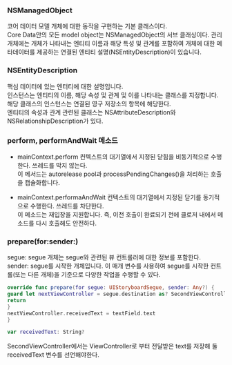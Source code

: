 ### NSManagedObject
코어 데이터 모델 개체에 대한 동작을 구현하는 기본 클래스이다.<br>
Core Data안의 모든 model object는 NSManagedObject의 서브 클래싱이다.
관리 개체에는 개체가 나타내는 엔티티 이름과 해당 특성 및 관계를 포함하여 개체에 대한 메타데이터를 제공하는 연결된 엔티티 설명(NSEntityDescription)이 있습니다.<br>

### NSEntityDescription
핵심 데이터에 있는 엔터티에 대한 설명입니다.<br>
인스턴스는 엔티티의 이름, 해당 속성 및 관계 및 이를 나타내는 클래스를 지정합니다. 해당 클래스의 인스턴스는 연결된 영구 저장소의 항목에 해당한다.<br>
엔티티의 속성과 관계 관련된 클래스는 NSAttributeDescription와 NSRelationshipDescription가 있다.<br>

### perform, performAndWait 메소드
- mainContext.perform
컨텍스트의 대기열에서 지정된 닫힘을 비동기적으로 수행한다. 쓰레드를 막지 않는다.<br>
이 메서드는 autorelease pool과 processPendingChanges()을 처리하는 호출을 캡슐화합니다.<br>


- mainContext.performaAndWait
컨텍스트의 대기열에서 지정된 닫기를 동기적으로 수행한다. 쓰레드를 차단한다.<br>
이 메소드는 재입장을 지원합니다. 즉, 이전 호출이 완료되기 전에 클로저 내에서 메소드를 다시 호출해도 안전하다.<br>

### prepare(for:sender:)
segue: segue 개체는 segue와 관련된 뷰 컨트롤러에 대한 정보를 포함한다.<br>
sender: segue를 시작한 개체입니다. 이 매개 변수를 사용하여 segue를 시작한 컨트롤(또는 다른 개체)을 기준으로 다양한 작업을 수행할 수 있다.<br>
```swift
override func prepare(for segue: UIStoryboardSegue, sender: Any?) {
guard let nextViewController = segue.destination as? SecondViewController else {
return
}
nextViewController.receivedText = textField.text
}

var receivedText: String?
```
 SecondViewController에서는 ViewController로 부터 전달받은 text를 저장해 둘 receivedText 변수를 선언해야한다.<br>

